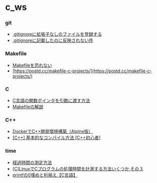 # c_ws

### git
- [.gitignoreに拡張子なしのファイルを登録する](https://fhiyo.github.io/2017/10/07/git-ignore-all-extension-less-files.html)
- [.gitignoreに記載したのに反映されない件](https://qiita.com/fuwamaki/items/3ed021163e50beab7154)

### Makefile
- [Makefileを恐れない](https://zenn.dev/myun2nw/books/cb07fbbbe0e2f2da14d0/viewer/90e9d3f951c8f8ed75b8)
- [https://postd.cc/makefile-c-projects/](https://postd.cc/makefile-c-projects/)
### C
- [C言語の関数ポインタを引数に渡す方法](https://yu-nix.com/archives/c-func-pointer-arg/)
- [Makefileの解説](http://omilab.naist.jp/~mukaigawa/misc/Makefile.html)

### C++
- [DockerでC++開発環境構築（Alpine版）](https://qiita.com/yuzutarogo/items/d60ba007eae969be53ae)
- [[C++] 基本的なコンパイル方法 [C++初心者]](https://qiita.com/okateim/items/e170792bb0d435885e58)

### time
- [経過時間の測定方法](https://note.com/ymzo76/n/n3510d5d17736)
- [[C]LinuxでCプログラムの処理時間を計測する方法いくつか その３](https://blog.sgnet.co.jp/2015/09/clinuxc_14.html)
- [printfの0埋めと桁揃え【C言語】](https://zenn.dev/cohky/articles/clang-printf-zero-fillin)
